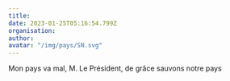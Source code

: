 ```yaml
---
title: 
date: 2023-01-25T05:16:54.799Z
organisation: 
author: 
avatar: "/img/pays/SN.svg"
---
```


Mon pays va mal, M. Le Président, de grâce sauvons notre pays